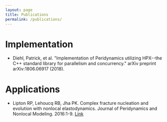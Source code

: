 ```yaml
---
layout: page
title: Publications
permalink: /publications/
---
```


# Implementation

* Diehl, Patrick, et al. "Implementation of Peridynamics utilizing HPX--the C++ standard library for parallelism and concurrency." arXiv preprint arXiv:1806.06917 (2018).

# Applications

* Lipton RP, Lehoucq RB, Jha PK. Complex fracture nucleation and evolution with nonlocal elastodynamics. Journal of Peridynamics and Nonlocal Modeling. 2016:1-9. [Link](https://doi.org/10.1007/s42102-019-00010-0)

